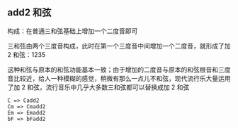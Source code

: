 ## add2 和弦

构成：在普通三和弦基础上增加一个二度音即可

三和弦由两个三度音构成，此时在第一个三度音中间增加一个二度音，就形成了加 2 和弦：1235

这种和弦与原本的和弦功能基本一致；由于增加的二度音与原本的和弦根音和三度音比较近，给人一种模糊的感觉，稍微有那么一点儿不和弦，现代流行乐大量运用了加 2 和弦，流行音乐中几乎大多数三和弦都可以替换成加 2 和弦

```
C => Cadd2
Cm => Cmadd2
Em => Emadd2
bF => bFadd2
```
